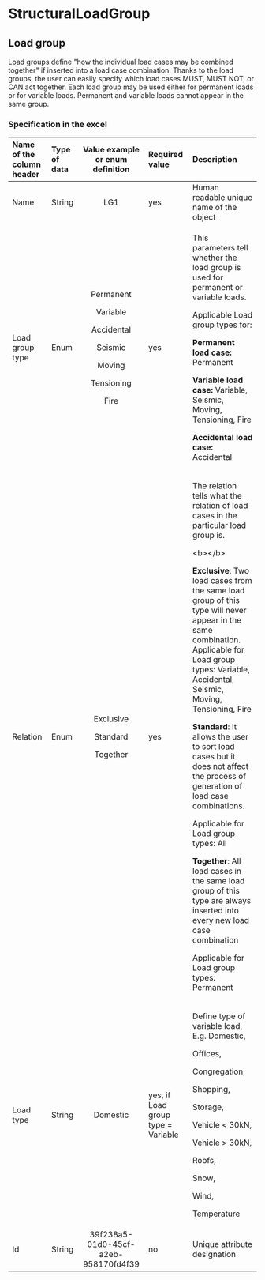 # StructuralLoadGroup

## Load group

Load groups define "how the individual load cases may be combined together" if inserted into a load case combination. Thanks to the load groups, the user can easily specify which load cases MUST, MUST NOT, or CAN act together. Each load group may be used either for permanent loads or for variable loads. Permanent and variable loads cannot appear in the same group.

### Specification in the excel

<table>
  <thead>
    <tr>
      <th style="text-align:left">Name of the column header</th>
      <th style="text-align:left">Type of data</th>
      <th style="text-align:center">Value example or enum definition</th>
      <th style="text-align:left">Required value</th>
      <th style="text-align:left">Description</th>
    </tr>
  </thead>
  <tbody>
    <tr>
      <td style="text-align:left">Name</td>
      <td style="text-align:left">String</td>
      <td style="text-align:center">LG1</td>
      <td style="text-align:left">yes</td>
      <td style="text-align:left">Human readable unique name of the object</td>
    </tr>
    <tr>
      <td style="text-align:left">Load group type</td>
      <td style="text-align:left">Enum</td>
      <td style="text-align:center">
        <p>Permanent
          <br />
        </p>
        <p>Variable</p>
        <p></p>
        <p>Accidental</p>
        <p></p>
        <p>Seismic</p>
        <p></p>
        <p>Moving</p>
        <p></p>
        <p>Tensioning</p>
        <p></p>
        <p>Fire</p>
      </td>
      <td style="text-align:left">yes</td>
      <td style="text-align:left">
        <p>This parameters tell whether the load group is used for permanent or variable
          loads.</p>
        <p>Applicable Load group types for:</p>
        <p><b>Permanent load case:</b> Permanent</p>
        <p><b>Variable load case:</b> Variable, Seismic, Moving, Tensioning, Fire</p>
        <p><b>Accidental load case:</b> Accidental</p>
      </td>
    </tr>
    <tr>
      <td style="text-align:left">Relation</td>
      <td style="text-align:left">Enum</td>
      <td style="text-align:center">
        <p>Exclusive</p>
        <p></p>
        <p>Standard</p>
        <p></p>
        <p>Together</p>
      </td>
      <td style="text-align:left">yes</td>
      <td style="text-align:left">
        <p>The relation tells what the relation of load cases in the particular load
          group is.</p>
        <p>&lt;b&gt;&lt;/b&gt;</p>
        <p><b>Exclusive</b>: Two load cases from the same load group of this type
          will never appear in the same combination.
          <br />Applicable for Load group types: Variable, Accidental, Seismic, Moving,
          Tensioning, Fire</p>
        <p><b>Standard</b>: It allows the user to sort load cases but it does not
          affect the process of generation of load case combinations.</p>
        <p>Applicable for Load group types: All</p>
        <p><b>Together</b>: All load cases in the same load group of this type are
          always inserted into every new load case combination</p>
        <p>Applicable for Load group types: Permanent</p>
      </td>
    </tr>
    <tr>
      <td style="text-align:left">Load type</td>
      <td style="text-align:left">String</td>
      <td style="text-align:center">Domestic</td>
      <td style="text-align:left">yes, if Load group type = Variable</td>
      <td style="text-align:left">
        <p>Define type of variable load, E.g. Domestic,</p>
        <p>Offices,</p>
        <p>Congregation,</p>
        <p>Shopping,</p>
        <p>Storage,</p>
        <p>Vehicle &lt; 30kN,</p>
        <p>Vehicle &gt; 30kN,</p>
        <p>Roofs,</p>
        <p>Snow,</p>
        <p>Wind,</p>
        <p>Temperature</p>
      </td>
    </tr>
    <tr>
      <td style="text-align:left">Id</td>
      <td style="text-align:left">String</td>
      <td style="text-align:center">39f238a5-01d0-45cf-a2eb-958170fd4f39</td>
      <td style="text-align:left">no</td>
      <td style="text-align:left">Unique attribute designation</td>
    </tr>
  </tbody>
</table>

